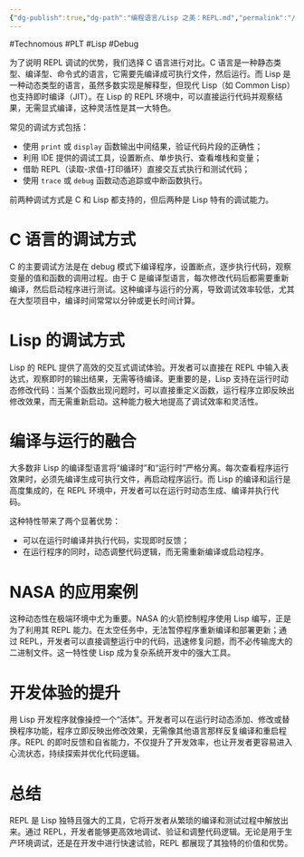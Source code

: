 ```yaml
---
{"dg-publish":true,"dg-path":"编程语言/Lisp 之美：REPL.md","permalink":"/编程语言/Lisp 之美：REPL/","created":"2023-03-14T16:59:32.000+08:00","updated":"2025-06-05T16:40:32.342+08:00"}
---
```


#Technomous #PLT #Lisp #Debug

为了说明 REPL 调试的优势，我们选择 C 语言进行对比。C 语言是一种静态类型、编译型、命令式的语言，它需要先编译成可执行文件，然后运行。而 Lisp 是一种动态类型的语言，虽然多数实现是解释型，但现代 Lisp（如 Common Lisp）也支持即时编译（JIT）。在 Lisp 的 REPL 环境中，可以直接运行代码并观察结果，无需显式编译，这种灵活性是其一大特色。

常见的调试方式包括：

- 使用 `print` 或 `display` 函数输出中间结果，验证代码片段的正确性；
- 利用 IDE 提供的调试工具，设置断点、单步执行、查看堆栈和变量；
- 借助 REPL（读取-求值-打印循环）直接交互式执行和测试代码；
- 使用 `trace` 或 `debug` 函数动态追踪或中断函数执行。

前两种调试方式是 C 和 Lisp 都支持的，但后两种是 Lisp 特有的调试能力。

# C 语言的调试方式

C 的主要调试方法是在 debug 模式下编译程序，设置断点，逐步执行代码，观察变量的值和函数的调用过程。由于 C 是编译型语言，每次修改代码后都需要重新编译，然后启动程序进行测试。这种编译与运行的分离，导致调试效率较低，尤其在大型项目中，编译时间常常以分钟或更长时间计算。

# Lisp 的调试方式

Lisp 的 REPL 提供了高效的交互式调试体验。开发者可以直接在 REPL 中输入表达式，观察即时的输出结果，无需等待编译。更重要的是，Lisp 支持在运行时动态修改代码：当某个函数出现问题时，可以直接重定义函数，运行程序立即反映出修改效果，而无需重新启动。这种能力极大地提高了调试效率和灵活性。

# 编译与运行的融合

大多数非 Lisp 的编译型语言将“编译时”和“运行时”严格分离。每次查看程序运行效果时，必须先编译生成可执行文件，再启动程序运行。而 Lisp 的编译和运行是高度集成的，在 REPL 环境中，开发者可以在运行时动态生成、编译并执行代码。

这种特性带来了两个显著优势：

- 可以在运行时编译并执行代码，实现即时反馈；
- 在运行程序的同时，动态调整代码逻辑，而无需重新编译或启动程序。

# NASA 的应用案例

这种动态性在极端环境中尤为重要。NASA 的火箭控制程序使用 Lisp 编写，正是为了利用其 REPL 能力。在太空任务中，无法暂停程序重新编译和部署更新；通过 REPL，开发者可以直接调整运行中的代码，迅速修复问题，而不必传输庞大的二进制文件。这一特性使 Lisp 成为复杂系统开发中的强大工具。

# 开发体验的提升

用 Lisp 开发程序就像操控一个“活体”。开发者可以在运行时动态添加、修改或替换程序功能，程序立即反映出修改效果，无需像其他语言那样反复编译和重启程序。REPL 的即时反馈和自省能力，不仅提升了开发效率，也让开发者更容易进入心流状态，持续探索并优化代码逻辑。

# 总结

REPL 是 Lisp 独特且强大的工具，它将开发者从繁琐的编译和测试过程中解放出来。通过 REPL，开发者能够更高效地调试、验证和调整代码逻辑。无论是用于生产环境调试，还是在开发中进行快速试验，REPL 都展现了其独特的价值和优势。


